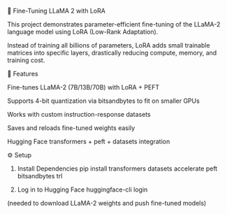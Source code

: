 🚀 Fine-Tuning LLaMA 2 with LoRA

This project demonstrates parameter-efficient fine-tuning of the LLaMA-2
 language model using LoRA (Low-Rank Adaptation).

Instead of training all billions of parameters, LoRA adds small trainable matrices into specific layers, drastically reducing compute, memory, and training cost.

📌 Features

Fine-tunes LLaMA-2 (7B/13B/70B) with LoRA + PEFT

Supports 4-bit quantization via bitsandbytes to fit on smaller GPUs

Works with custom instruction-response datasets

Saves and reloads fine-tuned weights easily

Hugging Face transformers + peft + datasets integration

⚙️ Setup
1. Install Dependencies
pip install transformers datasets accelerate peft bitsandbytes trl

2. Log in to Hugging Face
huggingface-cli login


(needed to download LLaMA-2 weights and push fine-tuned models)
